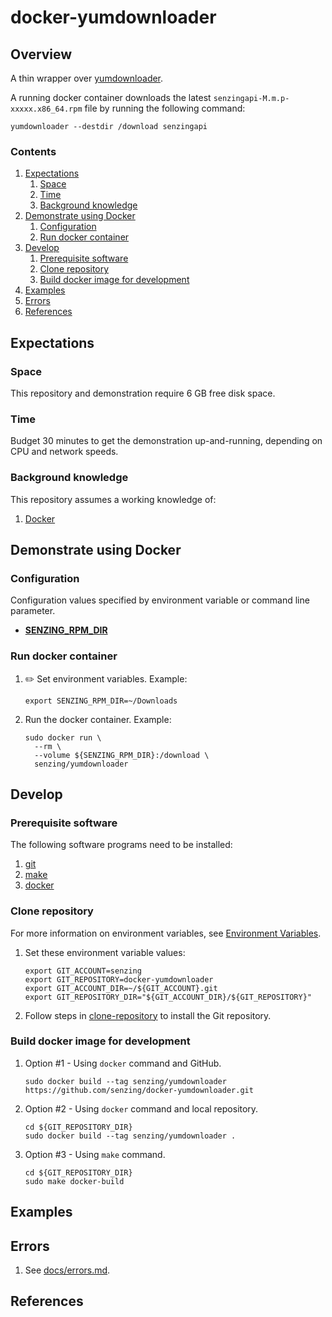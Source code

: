 # docker-yumdownloader

## Overview

A thin wrapper over
[yumdownloader](https://github.com/Senzing/knowledge-base/blob/master/WHATIS/yumdownloader.md).

A running docker container downloads the latest `senzingapi-M.m.p-xxxxx.x86_64.rpm`
file by running the following command:

```console
yumdownloader --destdir /download senzingapi
```

### Contents

1. [Expectations](#expectations)
    1. [Space](#space)
    1. [Time](#time)
    1. [Background knowledge](#background-knowledge)
1. [Demonstrate using Docker](#demonstrate-using-docker)
    1. [Configuration](#configuration)
    1. [Run docker container](#run-docker-container)
1. [Develop](#develop)
    1. [Prerequisite software](#prerequisite-software)
    1. [Clone repository](#clone-repository)
    1. [Build docker image for development](#build-docker-image-for-development)
1. [Examples](#examples)
1. [Errors](#errors)
1. [References](#references)

## Expectations

### Space

This repository and demonstration require 6 GB free disk space.

### Time

Budget 30 minutes to get the demonstration up-and-running, depending on CPU and network speeds.

### Background knowledge

This repository assumes a working knowledge of:

1. [Docker](https://github.com/Senzing/knowledge-base/blob/master/WHATIS/docker.md)

## Demonstrate using Docker

### Configuration

Configuration values specified by environment variable or command line parameter.

- **[SENZING_RPM_DIR](https://github.com/Senzing/knowledge-base/blob/master/lists/environment-variables.md#senzing_rpm_dir)**

### Run docker container

1. :pencil2: Set environment variables.
   Example:

    ```console
    export SENZING_RPM_DIR=~/Downloads
    ```

1. Run the docker container.
   Example:

    ```console
    sudo docker run \
      --rm \
      --volume ${SENZING_RPM_DIR}:/download \
      senzing/yumdownloader
    ```

## Develop

### Prerequisite software

The following software programs need to be installed:

1. [git](https://github.com/Senzing/knowledge-base/blob/master/HOWTO/install-git.md)
1. [make](https://github.com/Senzing/knowledge-base/blob/master/HOWTO/install-make.md)
1. [docker](https://github.com/Senzing/knowledge-base/blob/master/HOWTO/install-docker.md)

### Clone repository

For more information on environment variables,
see [Environment Variables](https://github.com/Senzing/knowledge-base/blob/master/lists/environment-variables.md).

1. Set these environment variable values:

    ```console
    export GIT_ACCOUNT=senzing
    export GIT_REPOSITORY=docker-yumdownloader
    export GIT_ACCOUNT_DIR=~/${GIT_ACCOUNT}.git
    export GIT_REPOSITORY_DIR="${GIT_ACCOUNT_DIR}/${GIT_REPOSITORY}"
    ```

1. Follow steps in [clone-repository](https://github.com/Senzing/knowledge-base/blob/master/HOWTO/clone-repository.md) to install the Git repository.

### Build docker image for development

1. Option #1 - Using `docker` command and GitHub.

    ```console
    sudo docker build --tag senzing/yumdownloader https://github.com/senzing/docker-yumdownloader.git
    ```

1. Option #2 - Using `docker` command and local repository.

    ```console
    cd ${GIT_REPOSITORY_DIR}
    sudo docker build --tag senzing/yumdownloader .
    ```

1. Option #3 - Using `make` command.

    ```console
    cd ${GIT_REPOSITORY_DIR}
    sudo make docker-build
    ```

## Examples

## Errors

1. See [docs/errors.md](docs/errors.md).

## References
